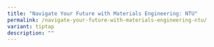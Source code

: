 ```yaml
---
title: "Navigate Your Future with Materials Engineering: NTU"
permalink: /navigate-your-future-with-materials-engineering-ntu/
variant: tiptap
description: ""
---
```

